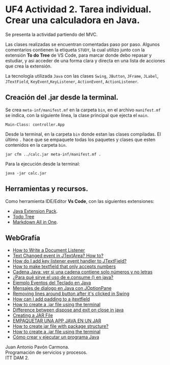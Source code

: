 # UF4 Actividad 2. Tarea individual. Crear una calculadora en Java.
Se presenta la actividad partiendo del MVC.

Las clases realizadas se encuentran comentadas paso por paso. Algunos comentarios contienen la etiqueta `STUDY`, la cual utilizo junto con la extensión **To do Tree** de VS Code, para marcar donde debo repasar y estudiar, y asi acceder de una forma clara y directa en una lista de acciones que crea la extensión.

La tecnología utilizada `Java` con las clases `Swing`,  `JButton`, `JFrame`, `JLabel`, `JTextField`, `KeyEvent`,`KeyListener`, `ActionEvent`, `ActionListener`.

## Creación del .jar desde la terminal.
Se crea `meta-inf/manifest.mf` en la carpeta `bin`, en el archivo `manifest.mf` se indica, con la siguiente línea, la clase principal que ejecta el `main`.
```
Main-Class: controller.App
```
Desde la terminal, en la carpeta `bin` donde estan las clases compiladas. El último `.` hace que se empaquete todas los paquetes y clases que esten contenidos en la carpeta `bin`. 

```
jar cfm ../calc.jar meta-inf/manifest.mf .
```

Para la ejecución desde la terminal: 
```
java -jar calc.jar
```

## Herramientas y recursos.
Como herramienta IDE/Editor **Vs Code**, con las siguientes extensiones:
- [Java Extension Pack](https://marketplace.visualstudio.com/items?itemName=vscjava.vscode-java-pack).
- [Todo Tree](https://marketplace.visualstudio.com/items?itemName=Gruntfuggly.todo-tree)
- [Markdown All in One](https://marketplace.visualstudio.com/items?itemName=yzhang.markdown-all-in-one).

## WebGrafía
- [How to Write a Document Listener](https://docs.oracle.com/javase/tutorial/uiswing/events/documentlistener.html)
- [Text Changed event in JTextArea? How to?](https://stackoverflow.com/questions/7740465/text-changed-event-in-jtextarea-how-to)
- [How do I add key listener event handler to JTextField?](https://kodejava.org/how-do-i-add-key-listener-event-handler-to-jtextfield/)
- [How to make textfield that only accepts numbers](https://www.youtube.com/watch?v=9B5ZgItFxNA)
- [Cadena Java: ver si una cadena contiene solo números y no letras](https://codeday.me/es/qa/20181212/28682.html)
- [¿Para qué sirve el uso de e.consume () en java?](https://codeday.me/es/qa/20190411/475313.html)
- [Ejemplo Eventos del Teclado en Java](http://codejavu.blogspot.com/2014/03/ejemplo-eventos-del-teclado.html)
- [Mensajes de dialogo en Java con JOptionPane](https://serprogramador.es/programando-mensajes-de-dialogo-en-java-parte-1/)
- [Removing lines around button after it's clicked in Swing](https://stackoverflow.com/questions/16132777/removing-lines-around-button-after-its-clicked-in-swing)
- [How can I add padding to a jtextfield](https://stackoverflow.com/questions/8792651/how-can-i-add-padding-to-a-jtextfield)
- [How to create a .jar file using the terminal](https://stackoverflow.com/questions/10125639/how-to-create-a-jar-file-using-the-terminal)
- [Difference between dispose and exit on close in java](https://stackoverflow.com/questions/19433358/difference-between-dispose-and-exit-on-close-in-java)
- [Creating a JAR File](https://docs.oracle.com/javase/tutorial/deployment/jar/build.html)
- [EMPAQUETAR UNA APP JAVA EN UN JAR](https://www.youtube.com/watch?v=NYlpXTCHp5U)
- [How to create jar file with package structure?](https://stackoverflow.com/questions/18146361/how-to-create-jar-file-with-package-structure)
- [How to create a .jar file using the terminal](https://stackoverflow.com/questions/10125639/how-to-create-a-jar-file-using-the-terminal)
- [Cómo crear y ejecutar un programa Java](http://www.edu4java.com/es/java/crear-ejecutar-programa-java.html)

Juan Antonio Pavón Carmona.  
Programación de servicios y procesos.  
ITT DAM 2.